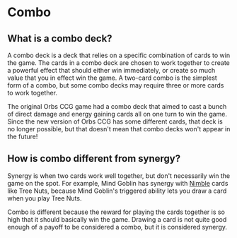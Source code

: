 # Combo

## What is a combo deck?

A combo deck is a deck that relies on a specific combination of cards to win the game. The cards in a combo deck are chosen to work together to create a powerful effect that should either win immediately, or create so much value that you in effect win the game. A two-card combo is the simplest form of a combo, but some combo decks may require three or more cards to work together.

The original Orbs CCG game had a combo deck that aimed to cast a bunch of direct damage and energy gaining cards all on one turn to win the game. Since the new version of Orbs CCG has some different cards, that deck is no longer possible, but that doesn't mean that combo decks won't appear in the future!

## How is combo different from synergy?

Synergy is when two cards work well together, but don't necessarily win the game on the spot. For example, Mind Goblin has synergy with [Nimble](../rules/glossary.md#nimble) cards like Tree Nuts, because Mind Goblin's triggered ability lets you draw a card when you play Tree Nuts.

Combo is different because the reward for playing the cards together is so high that it should basically win the game. Drawing a card is not quite good enough of a payoff to be considered a combo, but it is considered synergy.
